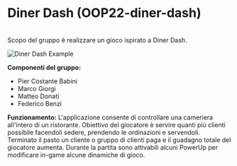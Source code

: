 # **Diner Dash (OOP22-diner-dash)**
<br>
Scopo del gruppo è realizzare un gioco ispirato a Diner Dash.

![Diner Dash Example](https://upload.wikimedia.org/wikipedia/it/f/f2/Diner_Dash.png)

**Componenti del gruppo:**
- Pier Costante Babini
- Marco Giorgi
- Matteo Donati
- Federico Benzi

**Funzionamento:**
L'applicazione consente di controllare una cameriera all'intero di un ristorante. Obiettivo del giocatore è servire quanti più clienti possibile facendoli sedere, prendendo le ordinazioni e servendoli. Terminato il pasto un cliente o gruppo di clienti paga e il guadagno totale del giocatore aumenta. Durante la partita sono attivabili alcuni PowerUp per modificare in-game alcune dinamiche di gioco.
